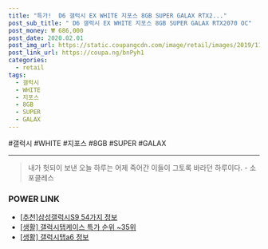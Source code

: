 ```yaml
--- 
title: "특가!  D6 갤럭시 EX WHITE 지포스 8GB SUPER GALAX RTX2..." 
post_sub_title: " D6 갤럭시 EX WHITE 지포스 8GB SUPER GALAX RTX2070 OC" 
post_money: ₩ 686,000 
post_date: 2020.02.01 
post_img_url: https://static.coupangcdn.com/image/retail/images/2019/11/22/10/4/a3977c1e-3ded-42c2-9d18-696656ee4df6.jpg 
post_link_url: https://coupa.ng/bnPyh1 
categories: 
  - retail 
tags: 
  - 갤럭시 
  - WHITE 
  - 지포스 
  - 8GB 
  - SUPER 
  - GALAX 
--- 
```

  #갤럭시 #WHITE #지포스 #8GB #SUPER #GALAX 
<hr> 

> 내가 헛되이 보낸 오늘 하루는 어제 죽어간 이들이 그토록 바라던 하루이다. - 소포클레스 


### POWER LINK

* <a href="https://blog.naver.com/fasyy4321/221785407536" target="_blank">[추천]삼성갤럭시S9 54가지 정보</a>
* <a href="https://blog.naver.com/sakai111/221783978027" target="_blank"> [생활] 갤럭시탭케이스 특가 순위 ~35위</a>
* <a href="https://blog.naver.com/fasyy4321/221763150366" target="_blank"> [생활] 갤럭시탭a6 정보 </a>
